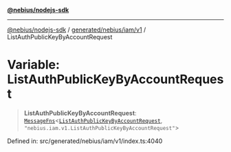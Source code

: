 [**@nebius/nodejs-sdk**](../../../../../README.md)

***

[@nebius/nodejs-sdk](../../../../../README.md) / [generated/nebius/iam/v1](../README.md) / ListAuthPublicKeyByAccountRequest

# Variable: ListAuthPublicKeyByAccountRequest

> **ListAuthPublicKeyByAccountRequest**: [`MessageFns`](../../../../../runtime/protos/core/interfaces/MessageFns.md)\<[`ListAuthPublicKeyByAccountRequest`](../interfaces/ListAuthPublicKeyByAccountRequest.md), `"nebius.iam.v1.ListAuthPublicKeyByAccountRequest"`\>

Defined in: src/generated/nebius/iam/v1/index.ts:4040

